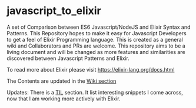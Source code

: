 # javascript_to_elixir
A set of Comparison between ES6 Javascript/NodeJS and Elixir Syntax and Patterns.
This Repository hopes to make it easy for Javascript Developers to get a feel of Elixir Programming language.
This is created as a general wiki and Collaborators and PRs are welcome.
This repository aims to be a living document and will be changed as more features and similarities are discovered between Javascript Patterns and Elixir.

To read more about Elixir please visit https://elixir-lang.org/docs.html

The Contents are updated in the [Wiki section](https://github.com/chattes/javascript_to_elixir/wiki)

Updates:
There is a [TIL](https://github.com/chattes/javascript_to_elixir/wiki/TIL) section. It list interesting snippets I come across, now that I am working more actively with Elixir.
